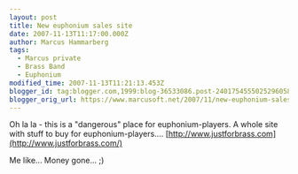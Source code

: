 ```yaml
---
layout: post
title: New euphonium sales site
date: 2007-11-13T11:17:00.000Z
author: Marcus Hammarberg
tags:
  - Marcus private
  - Brass Band
  - Euphonium
modified_time: 2007-11-13T11:21:13.453Z
blogger_id: tag:blogger.com,1999:blog-36533086.post-2401754555025296058
blogger_orig_url: https://www.marcusoft.net/2007/11/new-euphonium-sales-site.html
---
```


Oh la
la - this is a "dangerous" place for euphonium-players. A whole site
with stuff to buy for euphonium-players....
[http://www.justforbrass.com](http://www.justforbrass.com/)

Me like... Money gone... ;)

